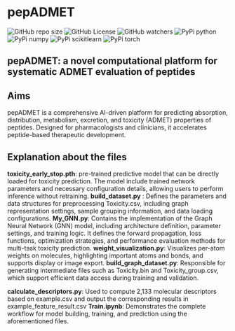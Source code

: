 # pepADMET
![GitHub repo size](https://img.shields.io/github/repo-size/ifyoungnet/pepADMET)
![GitHub License](https://img.shields.io/github/license/ifyoungnet/pepADMET)
![GitHub watchers](https://img.shields.io/github/watchers/ifyoungnet/pepADMET?style=social)
![PyPi python](https://img.shields.io/badge/python-3.7.16-green)
![PyPi numpy](https://img.shields.io/badge/numpy-1.21.5-blue)
![PyPi scikitlearn](https://img.shields.io/badge/scikit--learn-1.0.2-blue)
![PyPi torch](https://img.shields.io/badge/torch-1.13.1-blue)

## pepADMET: a novel computational platform for systematic ADMET evaluation of peptides
## Aims
pepADMET is a comprehensive AI-driven platform for predicting absorption, distribution, metabolism, excretion, and toxicity (ADMET) properties of peptides. Designed for pharmacologists and clinicians, it accelerates peptide-based therapeutic development.
## Explanation about the files

**toxicity_early_stop.pth**: pre-trained predictive model that can be directly loaded for toxicity prediction. The model include trained network parameters and necessary configuration details, allowing users to perform inference without retraining.
**build_dataset.py** : Defines the parameters and data structures for preprocessing Toxicity.csv, including graph representation settings, sample grouping information, and data loading configurations.
**My_GNN.py**: Contains the implementation of the Graph Neural Network (GNN) model, including architecture definition, parameter settings, and training logic. It defines the forward propagation, loss functions, optimization strategies, and performance evaluation methods for multi-task toxicity prediction.
**weight_visualization.py**: Visualizes per-atom weights on molecules, highlighting important atoms and bonds, and supports display or image export.
**build_graph_dataset.py**: Responsible for generating intermediate files such as Toxicity.bin and Toxicity_group.csv, which support efficient data access during training and validation.

**calculate_descriptors.py**: Used to compute 2,133 molecular descriptors based on example.csv and output the corresponding results in example_feature_result.csv
**Train.ipynb**: Demonstrates the complete workflow for model building, training, and prediction using the aforementioned files.


